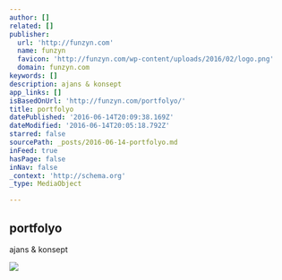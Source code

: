 ```yaml
---
author: []
related: []
publisher:
  url: 'http://funzyn.com'
  name: funzyn
  favicon: 'http://funzyn.com/wp-content/uploads/2016/02/logo.png'
  domain: funzyn.com
keywords: []
description: ajans & konsept
app_links: []
isBasedOnUrl: 'http://funzyn.com/portfolyo/'
title: portfolyo
datePublished: '2016-06-14T20:09:38.169Z'
dateModified: '2016-06-14T20:05:18.792Z'
starred: false
sourcePath: _posts/2016-06-14-portfolyo.md
inFeed: true
hasPage: false
inNav: false
_context: 'http://schema.org'
_type: MediaObject

---
```

<article style=""><h1>portfolyo</h1><p>ajans &amp; konsept</p><img src="http://funzyn.com/wp-content/themes/brama/assets/img/share-on-fb.jpg" /></article>